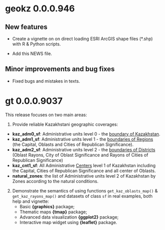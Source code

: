 # geokz 0.0.0.946

## New features

* Create a vignette on on direct loading ESRI ArcGIS shape files (*.shp) with R & Python scripts.

* Add this NEWS file.

## Minor improvements and bug fixes

* Fixed bugs and mistakes in texts.

# gt 0.0.0.9037

This release focuses on two main areas:

1. Provide reliable Kazakhstani geographic coverages:
* **kaz_adm0_sf**: Administrative units level 0 - the [boundary of Kazakhstan](../inst/shape/kaz_admbnda_adm0_2018.shp).
* **kaz_adm1_sf**: Administrative units level 1 - the [boundaries of Regions](../inst/shape/kaz_admbnda_adm1_2018.shp) (the Capital, Oblasts and Cities of Republican Significance).
* **kaz_adm2_sf**: Administrative units level 2 - the [boundaries of Districts](../inst/shape/kaz_admbnda_adm2_2018.shp) (Oblast Rayons, City of Oblast Significance and Rayons of Cities of Republican Significance)
* **kaz_cnt1_sf**: All Administrative [Centers](../inst/shape/kaz_admbnda_cnt1_2019.shp) level 1 of Kazakhstan including the Capital, Cities of Republican Significance and all center of Oblasts.
* **natural_zones**: the list of Administrative units level 2 of Kazakhstan by Zones according to the natural conditions.

2. Demonstrate the semantics of using functions `get_kaz_oblasts_map()` & `get_kaz_rayons_map()` and datasets of class `sf` in real examples, both help and vignette:
    * Basic **{graphics}** package;
    * Thematic maps **{tmap}** package;
    * Advanced data visualization **{ggplot2}** package;
    * Interactive map widget using **{leaflet}** package.
